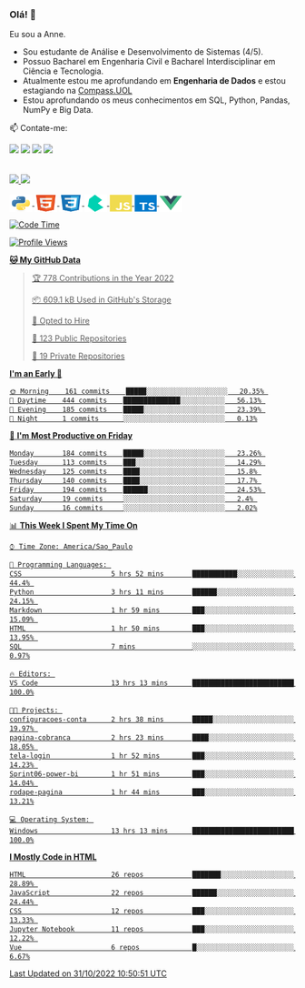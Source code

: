 ### Olá! 👋
Eu sou a Anne. 
- Sou estudante de Análise e Desenvolvimento de Sistemas (4/5).
- Possuo Bacharel em Engenharia Civil e Bacharel Interdisciplinar em Ciência e Tecnologia.
- Atualmente estou me aprofundando em **Engenharia de Dados** e estou estagiando na [Compass.UOL](https://compass.uol/pt/home/) 
- Estou aprofundando os meus conhecimentos em SQL, Python, Pandas, NumPy e Big Data.

📫 Contate-me: 

<div>
<a href="https://www.instagram.com/annekarolinefc/" target="_blank"><img src="https://img.shields.io/badge/-Instagram-%23E4405F?style=for-the-badge&logo=instagram&logoColor=white" target="_blank"></a> 
<a href = "mailto:annekarolinefc@gmail.com"><img src="https://img.shields.io/badge/-Gmail-%23333?style=for-the-badge&logo=gmail&logoColor=white" target="_blank"></a>
<a href="https://www.linkedin.com/in/devannekarolinefc/" target="_blank"><img src="https://img.shields.io/badge/-LinkedIn-%230077B5?style=for-the-badge&logo=linkedin&logoColor=white" target="_blank"></a> 
<a href="https://api.whatsapp.com/send?phone=5533991375118&text=Ol%C3%A1%20Anne!%20" target="_blank"><img src="https://img.shields.io/badge/WhatsApp-25D366?style=for-the-badge&logo=whatsapp&logoColor=white" target="_blank"></a>
</div>

</br>

</br>
<div>
  <a href="https://github.com/annekarolinefc">
  <img height="180em" src="https://github-readme-stats.vercel.app/api?username=annekarolinefc&show_icons=true&theme=dracula&include_all_commits=true&count_private=true"/>
  <img height="180em" src="https://github-readme-stats.vercel.app/api/top-langs/?username=annekarolinefc&layout=compact&langs_count=7&theme=dracula"/>
</div>
  
  <div style="display: inline_block"><br>  
  <img align="center" alt="Anne-Python" height="30" width="40" src="https://raw.githubusercontent.com/devicons/devicon/master/icons/python/python-original.svg">
  <img align="center" alt="Anne-HTML" height="30" width="40" src="https://raw.githubusercontent.com/devicons/devicon/master/icons/html5/html5-original.svg">
  <img align="center" alt="Anne-CSS" height="30" width="40"
 src="https://raw.githubusercontent.com/devicons/devicon/master/icons/css3/css3-original.svg">
  <img align="center" alt="Anne-Bulma" height="30" width="40"
 src="https://github.com/devicons/devicon/blob/master/icons/bulma/bulma-plain.svg">
  <img align="center" alt="Anne-Js" height="30" width="40" src="https://raw.githubusercontent.com/devicons/devicon/master/icons/javascript/javascript-plain.svg">
    <img align="center" alt="Anne-Ts" height="30" width="40" src="https://github.com/devicons/devicon/blob/master/icons/typescript/typescript-original.svg">
      <img align="center" alt="Anne-Vue" height="30" width="40" src="https://github.com/devicons/devicon/blob/master/icons/vuejs/vuejs-original.svg">
</div>
<!--
  <img align="center" alt="Anne-An" height="30" width="40" src="https://github.com/devicons/devicon/blob/master/icons/angularjs/angularjs-original.svg">

-->
</br>
</br>
</br>
<!--START_SECTION:waka-->
![Code Time](http://img.shields.io/badge/Code%20Time-17%20hrs%2020%20mins-blue)

![Profile Views](http://img.shields.io/badge/Profile%20Views-33-blue)

**🐱 My GitHub Data** 

> 🏆 778 Contributions in the Year 2022
 > 
> 📦 609.1 kB Used in GitHub's Storage 
 > 
> 💼 Opted to Hire
 > 
> 📜 123 Public Repositories 
 > 
> 🔑 19 Private Repositories  
 > 
**I'm an Early 🐤** 

```text
🌞 Morning    161 commits    █████░░░░░░░░░░░░░░░░░░░░   20.35% 
🌇 Daytime    444 commits    ██████████████░░░░░░░░░░░   56.13% 
🌃 Evening    185 commits    █████░░░░░░░░░░░░░░░░░░░░   23.39% 
🌙 Night      1 commits      ░░░░░░░░░░░░░░░░░░░░░░░░░   0.13%

```
📅 **I'm Most Productive on Friday** 

```text
Monday       184 commits    █████░░░░░░░░░░░░░░░░░░░░   23.26% 
Tuesday      113 commits    ███░░░░░░░░░░░░░░░░░░░░░░   14.29% 
Wednesday    125 commits    ████░░░░░░░░░░░░░░░░░░░░░   15.8% 
Thursday     140 commits    ████░░░░░░░░░░░░░░░░░░░░░   17.7% 
Friday       194 commits    ██████░░░░░░░░░░░░░░░░░░░   24.53% 
Saturday     19 commits     ░░░░░░░░░░░░░░░░░░░░░░░░░   2.4% 
Sunday       16 commits     ░░░░░░░░░░░░░░░░░░░░░░░░░   2.02%

```


📊 **This Week I Spent My Time On** 

```text
⌚︎ Time Zone: America/Sao_Paulo

💬 Programming Languages: 
CSS                      5 hrs 52 mins       ███████████░░░░░░░░░░░░░░   44.4% 
Python                   3 hrs 11 mins       ██████░░░░░░░░░░░░░░░░░░░   24.15% 
Markdown                 1 hr 59 mins        ███░░░░░░░░░░░░░░░░░░░░░░   15.09% 
HTML                     1 hr 50 mins        ███░░░░░░░░░░░░░░░░░░░░░░   13.95% 
SQL                      7 mins              ░░░░░░░░░░░░░░░░░░░░░░░░░   0.97%

🔥 Editors: 
VS Code                  13 hrs 13 mins      █████████████████████████   100.0%

🐱‍💻 Projects: 
configuracoes-conta      2 hrs 38 mins       █████░░░░░░░░░░░░░░░░░░░░   19.97% 
pagina-cobranca          2 hrs 23 mins       ████░░░░░░░░░░░░░░░░░░░░░   18.05% 
tela-login               1 hr 52 mins        ███░░░░░░░░░░░░░░░░░░░░░░   14.23% 
Sprint06-power-bi        1 hr 51 mins        ███░░░░░░░░░░░░░░░░░░░░░░   14.04% 
rodape-pagina            1 hr 44 mins        ███░░░░░░░░░░░░░░░░░░░░░░   13.21%

💻 Operating System: 
Windows                  13 hrs 13 mins      █████████████████████████   100.0%

```

**I Mostly Code in HTML** 

```text
HTML                     26 repos            ███████░░░░░░░░░░░░░░░░░░   28.89% 
JavaScript               22 repos            ██████░░░░░░░░░░░░░░░░░░░   24.44% 
CSS                      12 repos            ███░░░░░░░░░░░░░░░░░░░░░░   13.33% 
Jupyter Notebook         11 repos            ███░░░░░░░░░░░░░░░░░░░░░░   12.22% 
Vue                      6 repos             █░░░░░░░░░░░░░░░░░░░░░░░░   6.67%

```



 Last Updated on 31/10/2022 10:50:51 UTC
<!--END_SECTION:waka-->
  
